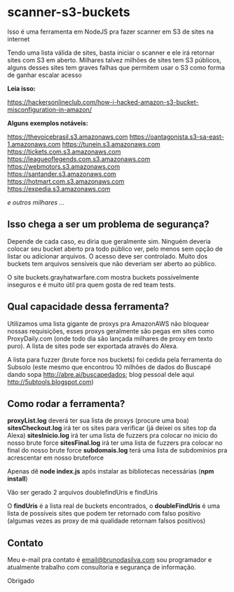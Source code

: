# scanner-s3-buckets


Isso é uma ferramenta em NodeJS pra fazer scanner em S3 de sites na internet

Tendo uma lista válida de sites, basta iniciar o scanner e ele irá retornar sites com S3 em aberto. Milhares talvez milhões de sites tem S3 públicos, alguns desses sites tem graves falhas que permitem usar o S3 como forma de ganhar escalar acesso


**Leia isso:**

https://hackersonlineclub.com/how-i-hacked-amazon-s3-bucket-misconfiguration-in-amazon/


**Alguns exemplos notáveis:**

https://thevoicebrasil.s3.amazonaws.com
https://oantagonista.s3-sa-east-1.amazonaws.com
https://tunein.s3.amazonaws.com
https://tickets.com.s3.amazonaws.com
https://leagueoflegends.com.s3.amazonaws.com
https://webmotors.s3.amazonaws.com
https://santander.s3.amazonaws.com
https://hotmart.com.s3.amazonaws.com
https://expedia.s3.amazonaws.com

*e outros milhares ...*

## Isso chega a ser um problema de segurança?


Depende de cada caso, eu diria que geralmente sim. Ninguém deveria colocar seu bucket aberto pra todo público ver, pelo menos sem opção de listar ou adicionar arquivos. O acesso deve ser controlado. Muito dos buckets tem arquivos sensíveis que não deveriam ser aberto ao público.

O site buckets.grayhatwarfare.com mostra buckets possivelmente inseguros e é muito útil pra quem gosta de red team tests.

## Qual capacidade dessa ferramenta?

Utilizamos uma lista gigante de proxys pra AmazonAWS não bloquear nossas requisições, esses proxys geralmente são pegas em sites como ProxyDaily.com (onde todo dia são lançada milhares de proxy em texto puro). A lista de sites pode ser exportada através do Alexa.

A lista para fuzzer (brute force nos buckets) foi cedida pela ferramenta do Subsolo (este mesmo que encontrou 10 milhões de dados do Buscapé dando sopa http://abre.ai/buscapedados; blog pessoal dele aqui http://5ubtools.blogspot.com)

## Como rodar a ferramenta?

**proxyList.log** deverá ter sua lista de proxys (procure uma boa)
**sitesCheckout.log** irá ter os sites para verificar (já deixei os sites top da Alexa)
**sitesInicio.log** irá ter uma lista de fuzzers pra colocar no inicio do nosso brute force
**sitesFinal.log** irá ter uma lista de fuzzers pra colocar no final do nosso brute force
**subdomais.log** terá uma lista de subdomínios pra acrescentar em nosso bruteforce

Apenas dê **node index.js** após instalar as bibliotecas necessárias (**npm install**)

Vão ser gerado 2 arquivos doublefindUris e findUris

O **findUris** é a lista real de buckets encontrados, o **doubleFindUris** é uma lista de possíveis sites que podem ter retornado com falso positivo (algumas vezes as proxy de má qualidade retornam falsos positivos)


## Contato

Meu e-mail pra contato é email@brunodasilva.com sou programador e atualmente trabalho com consultoria e segurança de informação.

Obrigado
